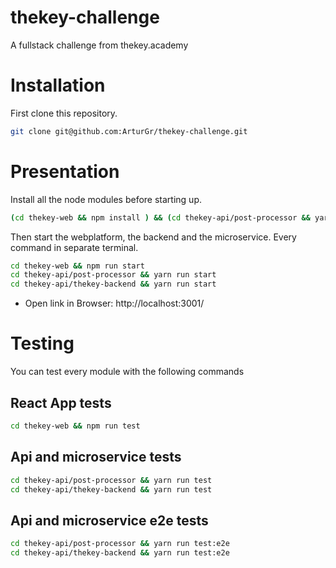 # thekey-challenge
A fullstack challenge from thekey.academy

# Installation
First clone this repository.
```sh
git clone git@github.com:ArturGr/thekey-challenge.git
```

# Presentation
Install all the node modules before starting up.
```sh
(cd thekey-web && npm install ) && (cd thekey-api/post-processor && yarn ) && (cd thekey-api/thekey-backend && yarn )
```

Then start the webplatform, the backend and the microservice. Every command in separate terminal. 
```sh
cd thekey-web && npm run start
cd thekey-api/post-processor && yarn run start
cd thekey-api/thekey-backend && yarn run start
```

* Open link in Browser: http://localhost:3001/


# Testing
You can test every module with the following commands

## React App tests
```sh
cd thekey-web && npm run test
```

## Api and microservice tests
```sh
cd thekey-api/post-processor && yarn run test
cd thekey-api/thekey-backend && yarn run test
```

## Api and microservice e2e tests 
```sh
cd thekey-api/post-processor && yarn run test:e2e
cd thekey-api/thekey-backend && yarn run test:e2e
```